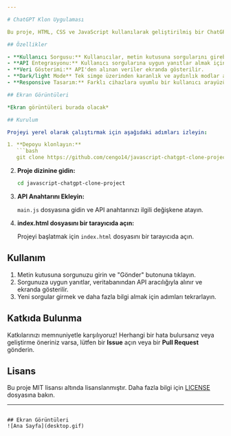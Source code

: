 ```yaml
---

# ChatGPT Klon Uygulaması

Bu proje, HTML, CSS ve JavaScript kullanılarak geliştirilmiş bir ChatGPT klon uygulamasıdır. Kullanıcılar, metin giriş alanına sorgularını girer ve veritabanından API aracılığıyla alınan yanıtlar ekrana yazdırılır.

## Özellikler

- **Kullanıcı Sorgusu:** Kullanıcılar, metin kutusuna sorgularını girebilir.
- **API Entegrasyonu:** Kullanıcı sorgularına uygun yanıtlar almak için bir API ile veritabanına bağlanır.
- **Veri Gösterimi:** API'den alınan veriler ekranda gösterilir.
- **Dark/light Mode** Tek simge üzerinden karanlık ve aydınlık modlar arasında geçiş yapma
- **Responsive Tasarım:** Farklı cihazlara uyumlu bir kullanıcı arayüzü.

## Ekran Görüntüleri

*Ekran görüntüleri burada olacak*

## Kurulum

Projeyi yerel olarak çalıştırmak için aşağıdaki adımları izleyin:

1. **Depoyu klonlayın:**
   ```bash
   git clone https://github.com/cengo14/javascript-chatgpt-clone-projectu.git
   ```

2. **Proje dizinine gidin:**
   ```bash
   cd javascript-chatgpt-clone-project
   ```

3. **API Anahtarını Ekleyin:**

   `main.js` dosyasına gidin ve API anahtarınızı ilgili değişkene atayın.

4. **index.html dosyasını bir tarayıcıda açın:**

   Projeyi başlatmak için `index.html` dosyasını bir tarayıcıda açın.

## Kullanım

1. Metin kutusuna sorgunuzu girin ve "Gönder" butonuna tıklayın.
2. Sorgunuza uygun yanıtlar, veritabanından API aracılığıyla alınır ve ekranda gösterilir.
3. Yeni sorgular girmek ve daha fazla bilgi almak için adımları tekrarlayın.

## Katkıda Bulunma

Katkılarınızı memnuniyetle karşılıyoruz! Herhangi bir hata bulursanız veya geliştirme öneriniz varsa, lütfen bir **Issue** açın veya bir **Pull Request** gönderin.

## Lisans

Bu proje MIT lisansı altında lisanslanmıştır. Daha fazla bilgi için [LICENSE](LICENSE) dosyasına bakın.

---
```

## Ekran Görüntüleri
![Ana Sayfa](desktop.gif)
